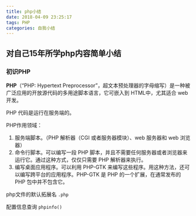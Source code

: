 ```yaml
---
title: php小结
date: 2018-04-09 23:25:17
tags: PHP
categories: 自我小结
---
```


## 对自己15年所学php内容简单小结

### 初识PHP
**PHP**（“PHP: Hypertext Preprocessor”，超文本预处理器的字母缩写）是一种被广泛应用的开放源代码的多用途脚本语言，它可嵌入到 HTML中，尤其适合 web 开发。

PHP 代码是运行在服务端的。

PHP作用领域：

1. 服务端脚本。（PHP 解析器（CGI 或者服务器模块）、web 服务器和 web 浏览器）  
2. 命令行脚本。可以编写一段 PHP 脚本，并且不需要任何服务器或者浏览器来运行它。通过这种方式，仅仅只需要 PHP 解析器来执行。
3. 编写桌面应用程序。可以利用 PHP-GTK 来编写这些程序。用这种方法，还可以编写跨平台的应用程序。PHP-GTK 是 PHP 的一个扩展，在通常发布的 PHP 包中并不包含它。

php文件的默认拓展名 `.php`

配置信息查询 `phpinfo()`


